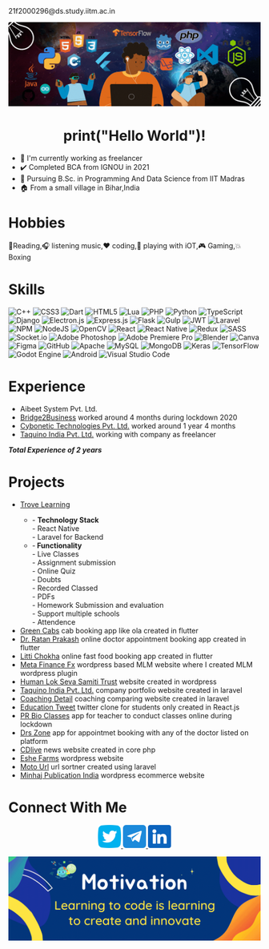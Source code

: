<!--email_off-->21f2000296@ds.study.iitm.ac.in<!--/email_off-->

![Thank you IITM for github student pack, I created this using Canva Pro](/assets/canva_3.gif)
<h1 align="center">
print("Hello World")!
</h1>

- 💼 I'm currently working as freelancer
- ✔️ Completed BCA from IGNOU in 2021
- 📖 Pursuing B.Sc. in Programming And Data Science from IIT Madras
- 🏠 From a small village in Bihar,India

<h1>
  Hobbies
</h1>
  
📖Reading,🎧 listening music,❤️ coding,🔌 playing with iOT,🎮 Gaming,💥 Boxing  

<h1>
  Skills
</h1>

![C++](https://img.shields.io/badge/c++-%2300599C.svg?style=for-the-badge&logo=c%2B%2B&logoColor=white)
![CSS3](https://img.shields.io/badge/css3-%231572B6.svg?style=for-the-badge&logo=css3&logoColor=white)
![Dart](https://img.shields.io/badge/dart-%230175C2.svg?style=for-the-badge&logo=dart&logoColor=white)
![HTML5](https://img.shields.io/badge/html5-%23E34F26.svg?style=for-the-badge&logo=html5&logoColor=white)
![Lua](https://img.shields.io/badge/lua-%232C2D72.svg?style=for-the-badge&logo=lua&logoColor=white)
![PHP](https://img.shields.io/badge/php-%23777BB4.svg?style=for-the-badge&logo=php&logoColor=white)
![Python](https://img.shields.io/badge/python-3670A0?style=for-the-badge&logo=python&logoColor=ffdd54)
![TypeScript](https://img.shields.io/badge/typescript-%23007ACC.svg?style=for-the-badge&logo=typescript&logoColor=white)
![Django](https://img.shields.io/badge/django-%23092E20.svg?style=for-the-badge&logo=django&logoColor=white)
![Electron.js](https://img.shields.io/badge/Electron-191970?style=for-the-badge&logo=Electron&logoColor=white)
![Express.js](https://img.shields.io/badge/express.js-%23404d59.svg?style=for-the-badge&logo=express&logoColor=%2361DAFB)
	![Flask](https://img.shields.io/badge/flask-%23000.svg?style=for-the-badge&logo=flask&logoColor=white)
 ![Gulp](https://img.shields.io/badge/GULP-%23CF4647.svg?style=for-the-badge&logo=gulp&logoColor=white)
 ![JWT](https://img.shields.io/badge/JWT-black?style=for-the-badge&logo=JSON%20web%20tokens)
 ![Laravel](https://img.shields.io/badge/laravel-%23FF2D20.svg?style=for-the-badge&logo=laravel&logoColor=white)
 ![NPM](https://img.shields.io/badge/NPM-%23000000.svg?style=for-the-badge&logo=npm&logoColor=white)
 ![NodeJS](https://img.shields.io/badge/node.js-6DA55F?style=for-the-badge&logo=node.js&logoColor=white)
 ![OpenCV](https://img.shields.io/badge/opencv-%23white.svg?style=for-the-badge&logo=opencv&logoColor=white)
 ![React](https://img.shields.io/badge/react-%2320232a.svg?style=for-the-badge&logo=react&logoColor=%2361DAFB)
![React Native](https://img.shields.io/badge/react_native-%2320232a.svg?style=for-the-badge&logo=react&logoColor=%2361DAFB)
 	![Redux](https://img.shields.io/badge/redux-%23593d88.svg?style=for-the-badge&logo=redux&logoColor=white)
  ![SASS](https://img.shields.io/badge/SASS-hotpink.svg?style=for-the-badge&logo=SASS&logoColor=white)
  ![Socket.io](https://img.shields.io/badge/Socket.io-black?style=for-the-badge&logo=socket.io&badgeColor=010101)
  ![Adobe Photoshop](https://img.shields.io/badge/adobephotoshop-%2331A8FF.svg?style=for-the-badge&logo=adobephotoshop&logoColor=white)
  ![Adobe Premiere Pro](https://img.shields.io/badge/Adobe%20Premiere%20Pro-9999FF.svg?style=for-the-badge&logo=Adobe%20Premiere%20Pro&logoColor=white)
  ![Blender](https://img.shields.io/badge/blender-%23F5792A.svg?style=for-the-badge&logo=blender&logoColor=white)
  ![Canva](https://img.shields.io/badge/Canva-%2300C4CC.svg?style=for-the-badge&logo=Canva&logoColor=white)
  ![Figma](https://img.shields.io/badge/figma-%23F24E1E.svg?style=for-the-badge&logo=figma&logoColor=white)
  ![GitHub](https://img.shields.io/badge/github-%23121011.svg?style=for-the-badge&logo=github&logoColor=white)
  ![Apache](https://img.shields.io/badge/apache-%23D42029.svg?style=for-the-badge&logo=apache&logoColor=white)
  ![MySQL](https://img.shields.io/badge/mysql-%2300f.svg?style=for-the-badge&logo=mysql&logoColor=white)
  ![MongoDB](https://img.shields.io/badge/MongoDB-%234ea94b.svg?style=for-the-badge&logo=mongodb&logoColor=white)
  ![Keras](https://img.shields.io/badge/Keras-%23D00000.svg?style=for-the-badge&logo=Keras&logoColor=white)
  ![TensorFlow](https://img.shields.io/badge/TensorFlow-%23FF6F00.svg?style=for-the-badge&logo=TensorFlow&logoColor=white)
  ![Godot Engine](https://img.shields.io/badge/GODOT-%23FFFFFF.svg?style=for-the-badge&logo=godot-engine)
  ![Android](https://img.shields.io/badge/Android-3DDC84?style=for-the-badge&logo=android&logoColor=white)
  ![Visual Studio Code](https://img.shields.io/badge/Visual%20Studio%20Code-0078d7.svg?style=for-the-badge&logo=visual-studio-code&logoColor=white)
 

<h1>
  Experience
</h1>

<ul>
  <li>Aibeet System Pvt. Ltd.</li>
  <li><a href="https://bridge2business.in/">Bridge2Business</a> worked around 4 months during lockdown 2020</li>
  <li><a href="https://cybonetic.com">Cybonetic Technologies Pvt. Ltd.</a> worked around 1 year 4 months</li>
  <li><a href="https://taquino.in">Taquino India Pvt. Ltd.</a> working with company as freelancer</li>
</ul>
<b><i>Total Experience of 2 years</i></b>


<h1>
  Projects
</h1>

<ul>
  <li><a href="https://play.google.com/store/apps/details?id=com.trove.app">Trove Learning</a></li>
    <ul>
      <li>
        - <b>Technology Stack</b><br/>
          - React Native <br/>
          - Laravel for Backend<br/>
      </li>
      <li>
      -<b> Functionality</b><br/>
         - Live Classes<br/>
         - Assignment submission <br/>
         - Online Quiz<br/>
         - Doubts<br/>
         - Recorded Classed<br/>
         - PDFs<br/>
         - Homework Submission and evaluation<br/>
         - Support multiple schools<br/>
         - Attendence<br/>
      </li>
    </ul>
<li><a href="https://play.google.com/store/apps/details?id=com.cybonetic.greencabs&hl=en_IN&gl=US">Green Cabs</a> cab booking app like ola created in flutter</li>
<li><a href="https://play.google.com/store/apps/details?id=com.cybonetic.cdrp&hl=en_IN&gl=US">Dr. Ratan Prakash</a> online doctor appointment booking app created in flutter</li>
<li><a href="https://play.google.com/store/apps/details?id=com.cybonetic.littichokha&hl=en_IN&gl=US">Litti Chokha</a> online fast food booking app created in flutter</li>
<li><a href="http://metafinancefx.in/">Meta Finance Fx</a> wordpress based MLM website where I created MLM wordpress plugin</li>
<li><a href="httphumanloksevasamiti.org/">Human Lok Seva Samiti Trust</a> website created in wordpress</li>
<li><a href="https://taquino.in/">Taquino India Pvt. Ltd.</a> company portfolio website created in laravel</li>
<li><a href="https://coachingdetail.com/">Coaching Detail</a> coaching comparing website created in laravel</li>
<li><a href="https://etweet.coachingdetail.com/">Education Tweet</a> twitter clone for students only created in React.js</li>
<li><a href="https://play.google.com/store/apps/details?id=com.prbiology.app&hl=en_IN&gl=US">PR Bio Classes</a> app for teacher to conduct classes online during lockdown</li>
<li><a href="https://play.google.com/store/apps/details?id=com.cybonetic.drappointment&hl=en_IN&gl=US">Drs Zone</a> app for appointmet booking with any of the doctor listed on platform</li>
<li><a href="http://cdlive.in">CDlive</a> news website created in core php</li>
<li><a href="https://eshefarms.com/">Eshe Farms</a> wordpress website</li>
<li><a href="http://motourl.com/">Moto Url</a> url sortner created using laravel</li>
<li><a href="minhajpublicationsindia.com">Minhaj Publication India</a> wordpress ecommerce website</li>
</ul>


<h1>
  Connect With Me
</h1>

<p align="center">
  <a href="https://twitter.com/AdityaSuraj03"> 
    <img height="46" width="46" src="/assets/twitter-logo.png"/> 
  </a>
  <a href="https://t.me/adityasuraj507"> 
    <img height="46" width="46" src="/assets/telegram.png"/> 
  </a>
  <a href="https://www.linkedin.com/in/aditya-kumar-27a054162"> 
    <img height="46" width="46" src="/assets/linkedin.png"/> 
  </a>
</p>

![Aditya Suraj](/assets/canva_2.gif)
